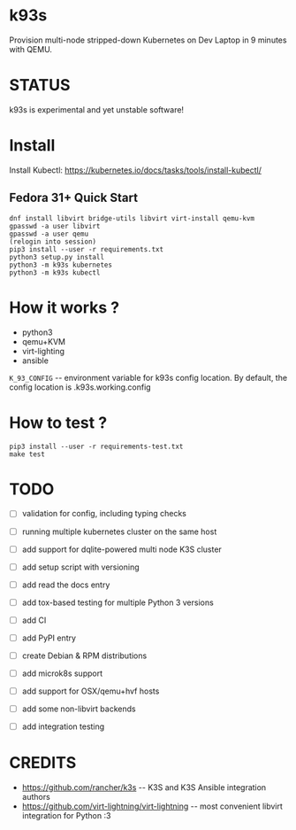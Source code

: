k93s
=====

Provision multi-node stripped-down Kubernetes on Dev Laptop in 9 minutes with QEMU.


STATUS
======

k93s is experimental and yet unstable software!


Install
=======

Install Kubectl: https://kubernetes.io/docs/tasks/tools/install-kubectl/

Fedora 31+ Quick Start
-----------------------

```
dnf install libvirt bridge-utils libvirt virt-install qemu-kvm
gpasswd -a user libvirt
gpasswd -a user qemu
(relogin into session)
pip3 install --user -r requirements.txt
python3 setup.py install
python3 -m k93s kubernetes
python3 -m k93s kubectl
```


How it works ?
==============
- python3
- qemu+KVM
- virt-lighting
- ansible


`K_93_CONFIG` -- environment variable for k93s config location.
                 By default, the config location is .k93s.working.config


How to test ?
=============
```
pip3 install --user -r requirements-test.txt
make test
```

TODO
====
- [ ] validation for config, including typing checks
- [ ] running multiple kubernetes cluster on the same host
- [ ] add support for dqlite-powered multi node K3S cluster
- [ ] add setup script with versioning
- [ ] add read the docs entry
- [ ] add tox-based testing for multiple Python 3 versions
- [ ] add CI
- [ ] add PyPI entry
- [ ] create Debian & RPM distributions
- [ ] add microk8s support
- [ ] add support for OSX/qemu+hvf hosts
- [ ] add some non-libvirt backends
- [ ] add integration testing


CREDITS
========
- https://github.com/rancher/k3s -- K3S and K3S Ansible integration authors
- https://github.com/virt-lightning/virt-lightning -- most convenient libvirt integration for Python :3
